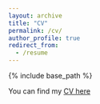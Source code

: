 ```yaml
---
layout: archive
title: "CV"
permalink: /cv/
author_profile: true
redirect_from:
  - /resume
---
```


<!-- Global site tag (gtag.js) - Google Analytics -->
<script async src="https://www.googletagmanager.com/gtag/js?id=UA-123521501-1"></script>
<script>
  window.dataLayer = window.dataLayer || [];
  function gtag(){dataLayer.push(arguments);}
  gtag('js', new Date());

  gtag('config', 'UA-123521501-1');
</script>

{% include base_path %}
 

 
You can find my [CV here](https://jskuk.github.io/files/Kuk_CV_102822.pdf)
